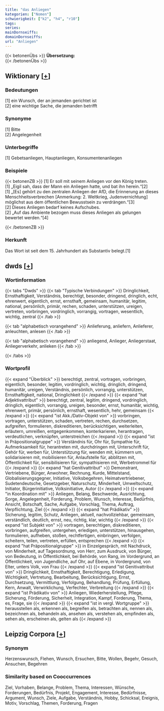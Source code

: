 ```yaml
---
title: "das Anliegen"
kategorien: ["Nomen"]
schwierigkeit: ["k2", "h4", "r10"]
tags:
series:
mainDornseiffs:
domainDornseiffs:
url: "Anliegen"
---
```


{{< betonenÜbs >}}
**Übersetzung:**  
{{< /betonenÜbs >}}

## Wiktionary [[+](https://de.wiktionary.org/wiki/Anliegen)]

### Bedeutungen
[1] ein Wunsch, der an jemanden gerichtet ist  
[2] eine wichtige Sache, die jemanden betrifft  

### Synonyme
[1] Bitte  
[2] Angelegenheit  

### Unterbegriffe
[1] Gebetsanliegen, Hauptanliegen, Konsumentenanliegen  

### Beispiele
{{< betonenZB >}}
[1] Er soll mit seinem Anliegen vor den König treten.  
[1] „Eigil sah, dass der Mann ein Anliegen hatte, und bat ihn herein.“[2]  
[1] „[Es] gehört zu den zentralen Anliegen der AfD, die Erinnerung an dieses Menschheitsverbrechen [Anmerkung: 2. Weltkrieg, Judenvernichtung] möglichst aus dem öffentlichen Bewusstsein zu verdrängen.“[3]  
[2] Dieses Anliegen bedarf keines Aufschubes.  
[2] „Auf das Ambiente bezogen muss dieses Anliegen als gelungen bewertet werden.“[4]  

{{< /betonenZB >}}
### Herkunft
Das Wort ist seit dem 15. Jahrhundert als Substantiv belegt.[1]  



## dwds [[+](https://www.dwds.de/wb/Anliegen)]

### Wortinformation
{{< tabs "Dwds" >}}
{{< tab "Typische Verbindungen" >}}
Dringlichkeit, Ernsthaftigkeit, Verständnis, berechtigt, besonder, dringend, dringlich, echt, ehrenwert, eigentlich, ernst, ernsthaft, gemeinsam, humanitär, legitim, national, persönlich, primär, rechen, schaden, unterstützen, ureigen, vertreten, vorbringen, vordringlich, vorrangig, vortragen, wesentlich, wichtig, zentral
{{< /tab >}}

{{< tab "alphabetisch vorangehend" >}}
Anlieferung, anliefern, Anlieferer, anleuchten, anlesen
{{< /tab >}}

{{< tab "alphabetisch vorangehend" >}}
anliegend, Anlieger, Anliegerstaat, Anliegerverkehr, anlieken
{{< /tab >}}

{{< /tabs >}}

### Wortprofil
{{< expand "Überblick" >}} berechtigt, zentral, vortragen, vorbringen, eigentlich, besonder, legitim, vordringlich, wichtig, dringlich, dringend, humanitär, ureigen, Verständnis, persönlich, vorrangig, unterstützen, Ernsthaftigkeit, national, Dringlichkeit {{< /expand >}}
{{< expand "hat Adjektivattribut" >}} berechtigt, zentral, legitim, dringend, vordringlich, dringlich, eigentlich, vorrangig, ureigen, besonder, ernst, humanitär, wichtig, ehrenwert, primär, persönlich, ernsthaft, wesentlich, hehr, gemeinsam {{< /expand >}}
{{< expand "ist Akk./Dativ-Objekt von" >}} vorbringen, vortragen, unterstützen, schaden, vertreten, rechen, durchsetzen, aufgreifen, formulieren, diskreditieren, berücksichtigen, weiterleiten, erläutern, umreißen, entgegenkommen, konterkarieren, herantragen, verdeutlichen, verknüpfen, unterstreichen {{< /expand >}}
{{< expand "ist in Präpositionalgruppe" >}} Verständnis für, Ohr für, Sympathie für, Aufmerksamkeit für, herantreten mit, durchdringen mit, Unterschrift für, Gehör für, werben für, Unterstützung für, wenden mit, kümmern um, solidarisieren mit, mobilisieren für, Anlaufstelle für, abblitzen mit, Öffentlichkeit für, sensibilisieren für, sympathisieren mit, Werbetrommel für {{< /expand >}}
{{< expand "hat Genitivattribut" >}} Demonstrant, Vertriebene, Bürger, Anwohner, Rechnung, Kurde, Mittelstand, Globalisierungsgegner, Initiative, Volksbegehren, Heimatvertriebener, Sudetendeutsche, Gesetzgeber, Naturschutz, Minderheit, Umweltschutz, Initiator, Bürgerinitiative, Volksinitiative, Autor {{< /expand >}}
{{< expand "in Koordination mit" >}} Anliegen, Belang, Beschwerde, Ausrichtung, Sorge, Angelegenheit, Forderung, Problem, Wunsch, Interesse, Bedürfnis, Ansicht, Botschaft, Sache, Aufgabe, Vorschlag, Thema, Auftrag, Verpflichtung, Ziel {{< /expand >}}
{{< expand "hat Prädikativ" >}} Sicherung, legitim, Schutz, Anliegen, aktuell, nachvollziehbar, gemeinsam, verständlich, deutlich, ernst, neu, richtig, klar, wichtig {{< /expand >}}
{{< expand "ist Subjekt von" >}} vortragen, berechtigen, diskreditieren, vorbringen, aufgreifen, untergehen, erledigen, unterstützen, hinausgehen, formulieren, aufheben, stoßen, rechtfertigen, einbringen, verfolgen, scheitern, teilen, vertreten, erfüllen, entsprechen {{< /expand >}}
{{< expand "hat Präpositionalgruppe" >}} in Einzelgespräch, mit Nachdruck, von Minderheit, auf Tagesordnung, von Herr, zum Ausdruck, von Bürger, von Bedeutung, in Öffentlichkeit, bei Behörde, von Rang, im Vordergrund, an Öffentlichkeit, von Jugendliche, auf Ohr, auf Ebene, in Vordergrund, von Elter, unters Volk, von Frau {{< /expand >}}
{{< expand "ist Genitivattribut von" >}} Dringlichkeit, Ernsthaftigkeit, Berechtigung, Erledigung, Wichtigkeit, Vertretung, Bearbeitung, Berücksichtigung, Ernst, Durchsetzung, Vermittlung, Verfolgung, Behandlung, Prüfung, Erfüllung, Kern, Anwalt, Verwirklichung, Verfechter, Verbreitung {{< /expand >}}
{{< expand "ist Prädikativ von" >}} Anliegen, Wiederherstellung, Pflege, Sicherung, Förderung, Sicherheit, Integration, Kampf, Forderung, Thema, es, Frage, sie {{< /expand >}}
{{< expand "ist in vergl. Wortgruppe" >}} herausstellen als, erkennen als, begreifen als, betrachten als, nennen als, bezeichnen als, behandeln als, ansehen als, verstehen als, empfinden als, sehen als, erscheinen als, gelten als {{< /expand >}}

## Leipzig Corpora [[+](https://corpora.uni-leipzig.de/en/res?word=Anliegen&corpusId=deu_newscrawl-public_2018)]


### Synonym
Herzenswunsch, Flehen, Wunsch, Ersuchen, Bitte, Wollen, Begehr, Gesuch, Ansuchen, Begehren


### Similarity based on Cooccurrences
Ziel, Vorhaben, Belange, Problem, Thema, Interessen, Wünsche, Forderungen, Bedürfnis, Projekt, Engagement, Interesse, Bedürfnisse, Argument, Wunsch, Ziele, Aufgabe, Verständnis, Hobby, Schicksal, Ereignis, Motiv, Vorschlag, Themen, Forderung, Fragen

